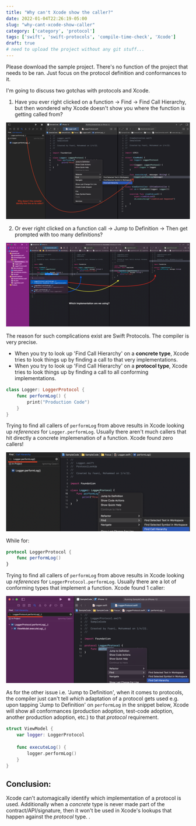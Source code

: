 ```yaml
---
title: "Why can't Xcode show the caller?"
date: 2022-01-04T22:26:19-05:00
slug: "why-cant-xcode-show-caller"
category: ['category', 'protocol']
tags: ['swift', 'swift-protocols', 'compile-time-check', 'Xcode']
draft: true 
# need to upload the project without any git stuff...
---
```


Please download the sample project. 
There's no function of the project that needs to be ran. Just focus on the protocol definition and conformances to it. 

I'm going to discuss two gotchas with protocols and Xcode.  

1. Have you ever right clicked on a function -> Find -> Find Call Hierarchy, but then wondered why Xcode doesn't show you where the function is getting called from? 

![Find Call Hierarchy](images/find-call-hierarchy-confusion.png)


2. Or ever right clicked on a function call -> Jump to Definition -> Then get prompted with too many definitions?

![Jump to Definition](images/jump-to-definition-confusion.png)

The reason for such complications exist are Swift Protocols. The compiler is very precise. 

- When you try to look up 'Find Call Hierarchy' on a **concrete type**, Xcode tries to look things up by finding a call to that very implementations. 
- When you try to look up 'Find Call Hierarchy' on a **protocol type**, Xcode tries to look things up by finding a call to all conforming implementations. 


```swift
class Logger: LoggerProtocol {
    func performLog() {
        print("Production Code")
    }
}
```

Trying to find all callers of `performLog` from above results in Xcode looking up _references_ for `Logger.performLog`. Usually there aren't much callers that hit directly a concrete implemenation of a function. Xcode found zero callers!

![Jump to Definition](images/find-call-hierarchy-on-class.png)

While for: 

```swift
protocol LoggerProtocol {
    func performLog()
}
```

Trying to find all callers of `performLog` from above results in Xcode looking up _references_ for `LoggerProtocol.performLog`. Usually there are a lot of conforming types that implement a function.  Xcode found 1 caller:

![Jump to Definition](images/find-call-hierarchy-on-protocol.png)


As for the other issue i.e. 'Jump to Definition', when it comes to protocols, the compiler just can't tell _which_ adaptation of a protocol gets used e.g. upon tapping 'Jump to Definition' on `performLog` in the snippet below, Xcode will show all conformances (production adoption, test-code adoption, another production adoption, etc.) to that _protocol_ requirement.

```swift
struct ViewModel {
    var logger: LoggerProtocol
    
    func executeLog() {
        logger.performLog()
    }
}
```

## Conclusion: 

Xcode can't automagically identify which implementation of a protocol is used. Additionally when a _concrete_ type is never made part of the contract/API/signature, then it won't be used in Xcode's lookups that happen against the _protocol_ type. . 